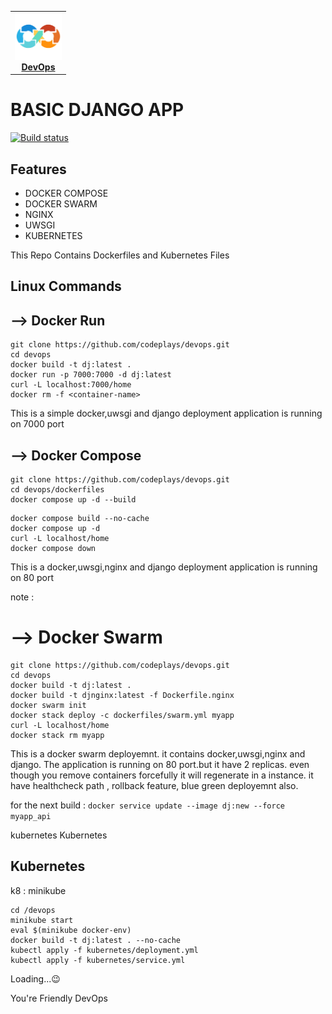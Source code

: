 <center>
<table>
  <tr>
    <td align="center"><a href="README.md"><img src="images/devops.png" width="75px;" height="75px;" alt="DevOps" /><br /><b>DevOps</b></a></td>
  </tr>
</table>
</center>

# BASIC DJANGO APP

[![Build status](https://ci.appveyor.com/api/projects/status/m07cnunnni8w82o5?svg=true)](https://github.com/codeplays/devops.git)

## Features
- DOCKER COMPOSE 
- DOCKER SWARM 
- NGINX 
- UWSGI
- KUBERNETES

This Repo Contains Dockerfiles and Kubernetes Files

## Linux Commands

## --> Docker Run
```
git clone https://github.com/codeplays/devops.git
cd devops
docker build -t dj:latest .
docker run -p 7000:7000 -d dj:latest
curl -L localhost:7000/home
docker rm -f <container-name> 
```
This is a simple docker,uwsgi and django deployment application is running on 7000 port

## --> Docker Compose #

```
git clone https://github.com/codeplays/devops.git
cd devops/dockerfiles
docker compose up -d --build
```

```
docker compose build --no-cache
docker compose up -d
curl -L localhost/home
docker compose down
```

This is a docker,uwsgi,nginx and django deployment application is running on 80 port

note : 

# --> Docker Swarm #

```
git clone https://github.com/codeplays/devops.git
cd devops
docker build -t dj:latest .
docker build -t djnginx:latest -f Dockerfile.nginx
docker swarm init
docker stack deploy -c dockerfiles/swarm.yml myapp
curl -L localhost/home
docker stack rm myapp
```
This is a docker swarm deployemnt. it contains docker,uwsgi,nginx and django. The application is running on 80 port.but it have 2 replicas. even though you remove containers forcefully it will regenerate in a instance. it have healthcheck path , rollback feature, blue green deployemnt also.

for the next build : 
```docker service update --image dj:new --force myapp_api```

kubernetes
Kubernetes
## Kubernetes

k8 : minikube

```
cd /devops
minikube start
eval $(minikube docker-env)
docker build -t dj:latest . --no-cache
kubectl apply -f kubernetes/deployment.yml
kubectl apply -f kubernetes/service.yml
```
Loading...😉

You're Friendly DevOps

